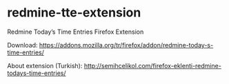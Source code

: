 # redmine-tte-extension
Redmine Today’s Time Entries Firefox Extension

Download: https://addons.mozilla.org/tr/firefox/addon/redmine-today-s-time-entries/

About extension (Turkish): http://semihcelikol.com/firefox-eklenti-redmine-todays-time-entries/